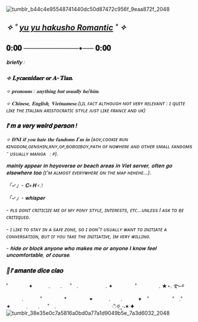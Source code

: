 ![tumblr_b44c4e95548741440dc50d87472c956f_9eaa872f_2048](https://github.com/lycaenidaer/lycaenidaer/assets/156435861/52688730-fbc9-4acf-933c-5a2ac44c387a)
  ## *✧ ˚ [yu yu hakusho Romantic](https://youtu.be/4LotIRFH_mw?si=uEVckaeh-FU2aCSm) ˚ ✧*
  ## 𝟎:𝟎𝟎 ──────────•── 𝟎:𝟎𝟎
  *𝐛𝐫𝐢𝐞𝐟𝐥𝐲 :*
  ### *⟢ 𝐋𝐲𝐜𝐚𝐞𝐧𝐢𝐝𝐚𝐞𝐫 𝐨𝐫 𝐀-𝐓𝐢𝐚𝐧.*
*⟢ 𝐩𝐫𝐨𝐧𝐨𝐮𝐧𝐬 : 𝐚𝐧𝐲𝐭𝐡𝐢𝐧𝐠 𝐛𝐮𝐭 𝐮𝐬𝐮𝐚𝐥𝐥𝐲 𝐡𝐞/𝐡𝐢𝐦.*

*⟢ 𝐂𝐡𝐢𝐧𝐞𝐬𝐞, 𝐄𝐧𝐠𝐥𝐢𝐬𝐡, 𝐕𝐢𝐞𝐭𝐧𝐚𝐦𝐞𝐬𝐞.(ʟɪʟ ꜰᴀᴄᴛ ᴀʟᴛʜᴏᴜɢʜ ɴᴏᴛ ᴠᴇʀʏ ʀᴇʟᴇᴠᴀɴᴛ : ɪ qᴜɪᴛᴇ ʟɪᴋᴇ ᴛʜᴇ ɪᴛᴀʟɪᴀɴ ᴀʀɪsᴛᴏᴄʀᴀᴛɪᴄ sᴛʏʟᴇ ᴊᴜsᴛ ʟɪᴋᴇ ꜰʀᴀɴᴄᴇ ᴀɴᴅ ᴜᴋ)*

  ### *𝐈'𝐦 𝐚 𝐯𝐞𝐫𝐲 𝐰𝐞𝐢𝐫𝐝 𝐩𝐞𝐫𝐬𝐨𝐧 !*

  *⟢ 𝐃𝐍𝐈 𝐢𝐟 𝐲𝐨𝐮 𝐡𝐚𝐭𝐞 𝐭𝐡𝐞 𝐟𝐚𝐧𝐝𝐨𝐦𝐬 𝐈'𝐦 𝐢𝐧 (ᴀᴏᴠ,ᴄᴏᴏᴋɪᴇ ʀᴜɴ ᴋɪɴɢᴅᴏᴍ,ɢᴇɴsʜɪɴ,ᴋɴʏ,ᴏᴘ,ʙᴏʙᴏɪʙᴏʏ,ᴘᴀᴛʜ ᴏꜰ ɴᴏᴡʜᴇʀᴇ ᴀɴᴅ ᴏᴛʜᴇʀ sᴍᴀʟʟ ꜰᴀɴᴅᴏᴍs ⁻ ᴜsᴜᴀʟʟʏ ᴍᴀɴɢᴀ ﹕ᴘ).*


*𝐦𝐚𝐢𝐧𝐥𝐲 𝐚𝐩𝐩𝐞𝐚𝐫 𝐢𝐧 𝐡𝐨𝐲𝐨𝐯𝐞𝐫𝐬𝐞 𝐨𝐫 𝐛𝐞𝐚𝐜𝐡 𝐚𝐫𝐞𝐚𝐬 𝐢𝐧 𝐕𝐢𝐞𝐭 𝐬𝐞𝐫𝐯𝐞𝐫, 𝐨𝐟𝐭𝐞𝐧 𝐠𝐨 𝐞𝐥𝐬𝐞𝐰𝐡𝐞𝐫𝐞 𝐭𝐨𝐨 (ɪ'ᴍ ᴀʟᴍᴏsᴛ ᴇᴠᴇʀʏᴡʜᴇʀᴇ ᴏɴ ᴛʜᴇ ᴍᴀᴘ ʜᴇʜᴇʜᴇ...).*

*「✓」- 𝐂+𝐇 ‹𝟹*

*「✓」- 𝐰𝐡𝐢𝐬𝐩𝐞𝐫*

*- ᴘʟs ᴅᴏɴᴛ ᴄʀɪᴛɪᴄɪᴢᴇ ᴍᴇ ᴏꜰ ᴍʏ ᴘᴏɴʏ sᴛʏʟᴇ, ɪɴᴛᴇʀᴇsᴛs, ᴇᴛᴄ...ᴜɴʟᴇss I ᴀsᴋ ᴛᴏ ʙᴇ ᴄʀɪᴛɪqᴜᴇᴅ.*

*- ɪ ʟɪᴋᴇ ᴛᴏ sᴛᴀʏ ɪɴ ᴀ sᴀꜰᴇ ᴢᴏɴᴇ, sᴏ ɪ ᴅᴏɴ'ᴛ ᴜsᴜᴀʟʟʏ ᴡᴀɴᴛ ᴛᴏ ɪɴɪᴛɪᴀᴛᴇ ᴀ ᴄᴏɴᴠᴇʀsᴀᴛɪᴏɴ, ʙᴜᴛ ɪꜰ ʏᴏᴜ ᴛᴀᴋᴇ ᴛʜᴇ ɪɴɪᴛɪᴀᴛɪᴠᴇ, ɪᴍ ᴠᴇʀʏ ᴡɪʟʟɪɴɢ.*

*- 𝐡𝐢𝐝𝐞 𝐨𝐫 𝐛𝐥𝐨𝐜𝐤 𝐚𝐧𝐲𝐨𝐧𝐞 𝐰𝐡𝐨 𝐦𝐚𝐤𝐞𝐬 𝐦𝐞 𝐨𝐫 𝐚𝐧𝐲𝐨𝐧𝐞 𝐈 𝐤𝐧𝐨𝐰 𝐟𝐞𝐞𝐥 𝐮𝐧𝐜𝐨𝐦𝐟𝐨𝐫𝐭𝐚𝐛𝐥𝐞, 𝐨𝐟 𝐜𝐨𝐮𝐫𝐬𝐞.*

### *💋𝐥'𝐚𝐦𝐚𝐧𝐭𝐞 𝐝𝐢𝐜𝐞 𝐜𝐢𝐚𝐨*
 
˚　　　　✦　　　.　　. 　 ˚　.　　　　　 . ✦　　　 　˚　　　　 . ★⋆. ࿐࿔ 
　　　.   　　˚　　 　　*　　 　　✦　　　.　　.　　　✦　˚ 　　　　 ˚　.˚　　　　✦　　　.　　. 　 ˚　.　　　　 　　 　　　　        ੈ✧̣̇˳·˖✶   ✦　　
![tumblr_38e35e0c7a5816a0bd0a77a1d9049b5e_7a3d6032_2048](https://github.com/lycaenidaer/lycaenidaer/assets/156435861/308a24e7-5570-43f5-9a31-3a29f748daad)






                     
